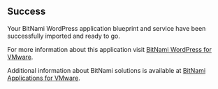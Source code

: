 [BitNami Applications for VMware]: http://bitnami.org/vmware "BitNami Applications for VMware"
[BitNami WordPress for VMware]: http://bitnami.org/vmware/wordpress "BitNami WordPress for VMware"


## Success
Your BitNami WordPress application blueprint and service have been successfully imported and ready to go.

For more information about this application visit [BitNami WordPress for VMware].

Additional information about BitNami solutions is available at [BitNami Applications for VMware].

